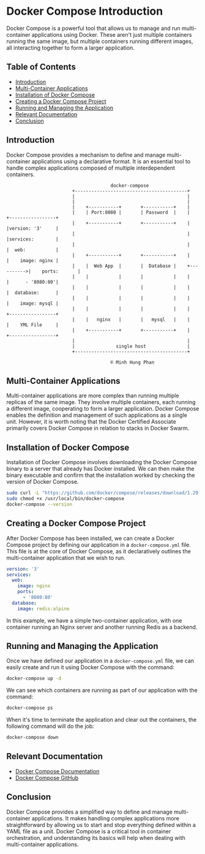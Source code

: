 # Docker Compose Introduction

Docker Compose is a powerful tool that allows us to manage and run multi-container applications using Docker. These aren't just multiple containers running the same image, but multiple containers running different images, all interacting together to form a larger application.

## Table of Contents

- [Introduction](#introduction)
- [Multi-Container Applications](#multi-container-applications)
- [Installation of Docker Compose](#installation-of-docker-compose)
- [Creating a Docker Compose Project](#creating-a-docker-compose-project)
- [Running and Managing the Application](#running-and-managing-the-application)
- [Relevant Documentation](#relevant-documentation)
- [Conclusion](#conclusion)

## Introduction

Docker Compose provides a mechanism to define and manage multi-container applications using a declarative format. It is an essential tool to handle complex applications composed of multiple interdependent containers.

```plaintext
                                      docker-compose                                             
                        +-----------------------------------------+                              
                        |                                         |                              
                        |                                         |                              
                        |    +-----------+       +-----------+    |                              
                        |    | Port:8080 |       | Password  |    |           +-----------------+
                        |    +-----------+       +-----------+    |           |version: '3'     |
                        |                                         |           |services:        |
                        |                                         |           |  web:           |
                        |    +-----------+       +-----------+    |           |    image: nginx |
                        |    |  Web App  |       |  Database |    +---------->|    ports:       |
                        |    |           |       |           |    |           |      - '8080:80'|
                        |    |           |       |           |    |           |  database:      |
                        |    |           |       |           |    |           |    image: mysql |
                        |    |           |       |           |    |           +-----------------+
                        |    |   nginx   |       |   mysql   |    |           |    YML File     |
                        |    +-----------+       +-----------+    |           +-----------------+
                        |                                         |                              
                        |               single host               |                              
                        +-----------------------------------------+                              
                                      
                                      © Minh Hung Phan
```

## Multi-Container Applications

Multi-container applications are more complex than running multiple replicas of the same image. They involve multiple containers, each running a different image, cooperating to form a larger application. Docker Compose enables the definition and management of such applications as a single unit. However, it is worth noting that the Docker Certified Associate primarily covers Docker Compose in relation to stacks in Docker Swarm.

## Installation of Docker Compose

Installation of Docker Compose involves downloading the Docker Compose binary to a server that already has Docker installed. We can then make the binary executable and confirm that the installation worked by checking the version of Docker Compose.

```bash
sudo curl -L "https://github.com/docker/compose/releases/download/1.29.2/docker-compose-$(uname -s)-$(uname -m)" -o /usr/local/bin/docker-compose
sudo chmod +x /usr/local/bin/docker-compose
docker-compose --version
```

## Creating a Docker Compose Project

After Docker Compose has been installed, we can create a Docker Compose project by defining our application in a `docker-compose.yml` file. This file is at the core of Docker Compose, as it declaratively outlines the multi-container application that we wish to run.

```yml
version: '3'
services:
  web:
    image: nginx
    ports:
      - '8080:80'
  database:
    image: redis:alpine
```

In this example, we have a simple two-container application, with one container running an Nginx server and another running Redis as a backend.

## Running and Managing the Application

Once we have defined our application in a `docker-compose.yml` file, we can easily create and run it using Docker Compose with the command:

```bash
docker-compose up -d 
```

We can see which containers are running as part of our application with the command:

```bash
docker-compose ps
```

When it's time to terminate the application and clear out the containers, the following command will do the job:

```bash
docker-compose down
```

## Relevant Documentation

- [Docker Compose Documentation](https://docs.docker.com/compose/)
- [Docker Compose GitHub](https://github.com/docker/compose)

## Conclusion

Docker Compose provides a simplified way to define and manage multi-container applications. It makes handling complex applications more straightforward by allowing us to start and stop everything defined within a YAML file as a unit. Docker Compose is a critical tool in container orchestration, and understanding its basics will help when dealing with multi-container applications.
